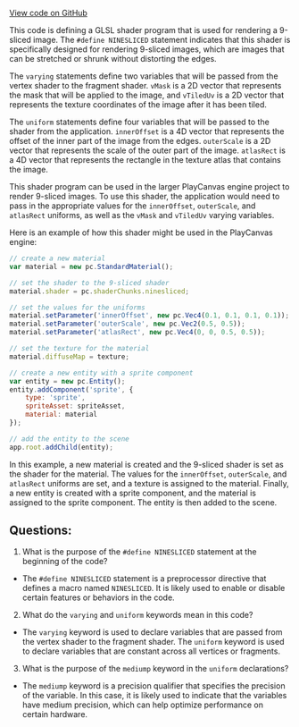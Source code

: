 [View code on GitHub](https://github.com/playcanvas/engine/src/scene/shader-lib/chunks/lit/vert/baseNineSliced.js)

This code is defining a GLSL shader program that is used for rendering a 9-sliced image. The `#define NINESLICED` statement indicates that this shader is specifically designed for rendering 9-sliced images, which are images that can be stretched or shrunk without distorting the edges. 

The `varying` statements define two variables that will be passed from the vertex shader to the fragment shader. `vMask` is a 2D vector that represents the mask that will be applied to the image, and `vTiledUv` is a 2D vector that represents the texture coordinates of the image after it has been tiled. 

The `uniform` statements define four variables that will be passed to the shader from the application. `innerOffset` is a 4D vector that represents the offset of the inner part of the image from the edges. `outerScale` is a 2D vector that represents the scale of the outer part of the image. `atlasRect` is a 4D vector that represents the rectangle in the texture atlas that contains the image. 

This shader program can be used in the larger PlayCanvas engine project to render 9-sliced images. To use this shader, the application would need to pass in the appropriate values for the `innerOffset`, `outerScale`, and `atlasRect` uniforms, as well as the `vMask` and `vTiledUv` varying variables. 

Here is an example of how this shader might be used in the PlayCanvas engine:

```javascript
// create a new material
var material = new pc.StandardMaterial();

// set the shader to the 9-sliced shader
material.shader = pc.shaderChunks.ninesliced;

// set the values for the uniforms
material.setParameter('innerOffset', new pc.Vec4(0.1, 0.1, 0.1, 0.1));
material.setParameter('outerScale', new pc.Vec2(0.5, 0.5));
material.setParameter('atlasRect', new pc.Vec4(0, 0, 0.5, 0.5));

// set the texture for the material
material.diffuseMap = texture;

// create a new entity with a sprite component
var entity = new pc.Entity();
entity.addComponent('sprite', {
    type: 'sprite',
    spriteAsset: spriteAsset,
    material: material
});

// add the entity to the scene
app.root.addChild(entity);
``` 

In this example, a new material is created and the 9-sliced shader is set as the shader for the material. The values for the `innerOffset`, `outerScale`, and `atlasRect` uniforms are set, and a texture is assigned to the material. Finally, a new entity is created with a sprite component, and the material is assigned to the sprite component. The entity is then added to the scene.
## Questions: 
 1. What is the purpose of the `#define NINESLICED` statement at the beginning of the code?
- The `#define NINESLICED` statement is a preprocessor directive that defines a macro named `NINESLICED`. It is likely used to enable or disable certain features or behaviors in the code.

2. What do the `varying` and `uniform` keywords mean in this code?
- The `varying` keyword is used to declare variables that are passed from the vertex shader to the fragment shader. The `uniform` keyword is used to declare variables that are constant across all vertices or fragments.

3. What is the purpose of the `mediump` keyword in the `uniform` declarations?
- The `mediump` keyword is a precision qualifier that specifies the precision of the variable. In this case, it is likely used to indicate that the variables have medium precision, which can help optimize performance on certain hardware.